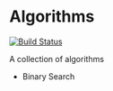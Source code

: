 # Algorithms

[![Build Status](https://travis-ci.org/szeyick/algorithms.svg?branch=master)](https://travis-ci.org/szeyick/algorithms)

A collection of algorithms

* Binary Search


